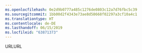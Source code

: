```yaml
---
ms.openlocfilehash: 0e2d9b0777a485c1276de0803c12a7d76fbc5c39
ms.sourcegitcommit: 1bb00d2f4343e73ae8d58668f02297a3cf10a4c1
ms.translationtype: HT
ms.contentlocale: de-DE
ms.lasthandoff: 06/15/2019
ms.locfileid: "63871373"
---
```

<span data-ttu-id="9e378-101">URL</span><span class="sxs-lookup"><span data-stu-id="9e378-101">URL</span></span>